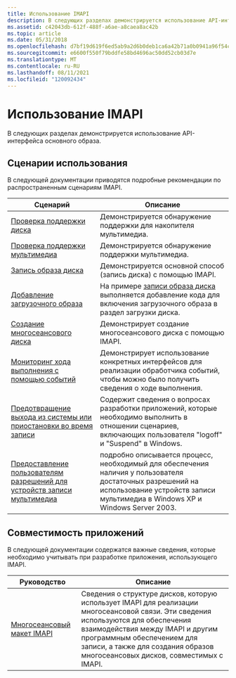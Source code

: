 ```yaml
---
title: Использование IMAPI
description: В следующих разделах демонстрируется использование API-интерфейса основного образа.
ms.assetid: c42043db-612f-488f-a6ae-a8caea8ac42b
ms.topic: article
ms.date: 05/31/2018
ms.openlocfilehash: d7bf19d619f6ed5ab9a2d6b0deb1ca6a42b71a0b0941a96f54cccfa87c14b5f6
ms.sourcegitcommit: e6600f550f79bddfe58bd4696ac50dd52cb03d7e
ms.translationtype: MT
ms.contentlocale: ru-RU
ms.lasthandoff: 08/11/2021
ms.locfileid: "120092434"
---
```

# <a name="using-imapi"></a>Использование IMAPI

В следующих разделах демонстрируется использование API-интерфейса основного образа.

## <a name="usage-scenarios"></a>Сценарии использования

В следующей документации приводятся подробные рекомендации по распространенным сценариям IMAPI.



| Сценарий                                                                                                         | Описание                                                                                                                                                           |
|------------------------------------------------------------------------------------------------------------------|-----------------------------------------------------------------------------------------------------------------------------------------------------------------------|
| [Проверка поддержки диска](checking-drive-support.md)                                                             | Демонстрируется обнаружение поддержки для накопителя мультимедиа.<br/>                                                                                                   |
| [Проверка поддержки мультимедиа](checking-media-support.md)                                                             | Демонстрируется обнаружение поддержки мультимедиа.<br/>                                                                                                           |
| [Запись образа диска](burning-a-disc.md)                                                                       | Демонстрируется основной способ (запись диска) с помощью IMAPI.<br/>                                                                                                       |
| [Добавление загрузочного образа](adding-a-boot-image.md)                                                                   | На примере [записи образа диска](burning-a-disc.md) выполняется добавление кода для включения загрузочного образа в раздел загрузки диска.<br/>               |
| [Создание многосеансового диска](creating-a-multisession-disc.md)                                                 | Демонстрирует создание многосеансового диска с помощью IMAPI.<br/>                                                                                              |
| [Мониторинг хода выполнения с помощью событий](monitoring-progress-with-events.md)                                           | Демонстрирует использование конкретных интерфейсов для реализации обработчика событий, чтобы можно было получить сведения о ходе выполнения. <br/>        |
| [Предотвращение выхода из системы или приостановки во время записи](preventing-logoff-or-suspend-during-a-burn.md)                     | Содержит сведения о вопросах разработки приложений, которые необходимо выполнить в отношении сценариев, включающих пользователя "logoff" и "Suspend" в Windows.<br/> |
| [Предоставление пользователям разрешений для устройств записи мультимедиа](providing-user-permissions-for-media-burning-devices.md) | подробно описывается процесс, необходимый для обеспечения наличия у пользователя достаточных разрешений на использование устройств записи мультимедиа в Windows XP и Windows Server 2003.<br/>             |



 

## <a name="application-compatibility"></a>Совместимость приложений

В следующей документации содержатся важные сведения, которые необходимо учитывать при разработке приложения, использующего IMAPI.



| Руководство                                                   | Описание                                                                                                                                                                                                                                                 |
|------------------------------------------------------------|-------------------------------------------------------------------------------------------------------------------------------------------------------------------------------------------------------------------------------------------------------------|
| [Многосеансовый макет IMAPI](imapi-multisession-layout.md) | Сведения о структуре дисков, которую использует IMAPI для реализации многосеансовой связи. Эти сведения используются для обеспечения взаимодействия между IMAPI и другим программным обеспечением для записи, а также для создания образов многосеансовых дисков, совместимых с IMAPI.<br/> |



 

 

 





